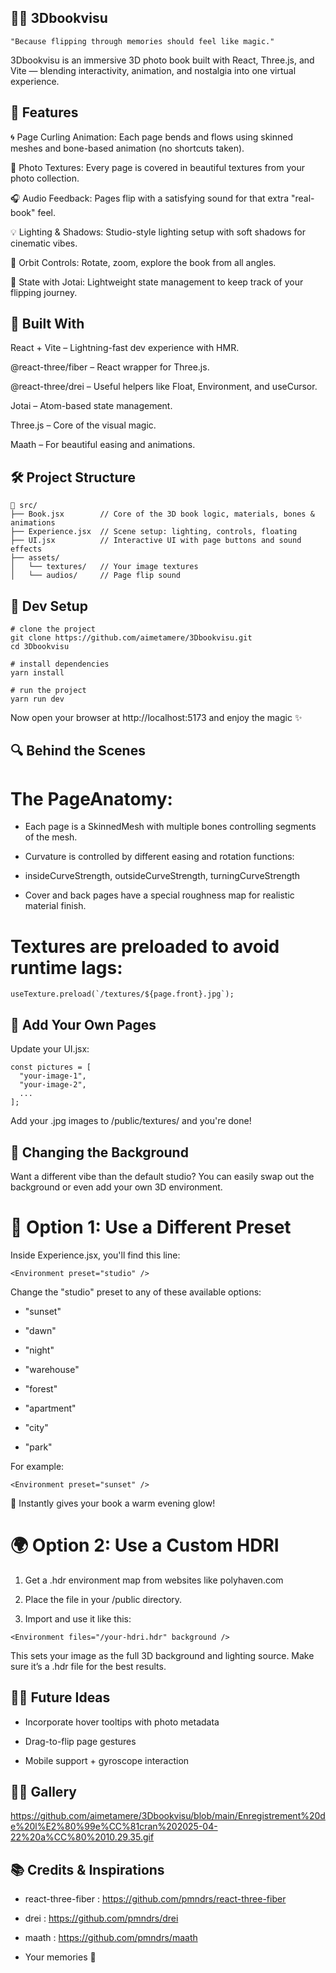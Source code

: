 ## 📖✨ 3Dbookvisu
    
    "Because flipping through memories should feel like magic."

3Dbookvisu is an immersive 3D photo book built with React, Three.js, and Vite — blending interactivity, animation, and nostalgia into one virtual experience.

## 🚀 Features

🌀 Page Curling Animation: Each page bends and flows using skinned meshes and bone-based animation (no shortcuts taken).

🌄 Photo Textures: Every page is covered in beautiful textures from your photo collection.

🎧 Audio Feedback: Pages flip with a satisfying sound for that extra "real-book" feel.

💡 Lighting & Shadows: Studio-style lighting setup with soft shadows for cinematic vibes.

🧭 Orbit Controls: Rotate, zoom, explore the book from all angles.

🧠 State with Jotai: Lightweight state management to keep track of your flipping journey.

## 🧱 Built With

React + Vite – Lightning-fast dev experience with HMR.

@react-three/fiber – React wrapper for Three.js.

@react-three/drei – Useful helpers like Float, Environment, and useCursor.

Jotai – Atom-based state management.

Three.js – Core of the visual magic.

Maath – For beautiful easing and animations.

## 🛠️ Project Structure

```
📁 src/
├── Book.jsx        // Core of the 3D book logic, materials, bones & animations
├── Experience.jsx  // Scene setup: lighting, controls, floating
├── UI.jsx          // Interactive UI with page buttons and sound effects
├── assets/
│   └── textures/   // Your image textures
│   └── audios/     // Page flip sound
```

## 🧪 Dev Setup

```
# clone the project
git clone https://github.com/aimetamere/3Dbookvisu.git
cd 3Dbookvisu

# install dependencies
yarn install

# run the project
yarn run dev

```
Now open your browser at http://localhost:5173 and enjoy the magic ✨

## 🔍 Behind the Scenes

# The PageAnatomy:

* Each page is a SkinnedMesh with multiple bones controlling segments of the mesh.

* Curvature is controlled by different easing and rotation functions:

* insideCurveStrength, outsideCurveStrength, turningCurveStrength

* Cover and back pages have a special roughness map for realistic material finish.

# Textures are preloaded to avoid runtime lags:

```
useTexture.preload(`/textures/${page.front}.jpg`);
```

## 🌈 Add Your Own Pages

Update your UI.jsx:
```
const pictures = [
  "your-image-1",
  "your-image-2",
  ...
];
```
Add your .jpg images to /public/textures/ and you're done!

## 🌌 Changing the Background

Want a different vibe than the default studio? You can easily swap out the background or even add your own 3D environment.

# 🔁 Option 1: Use a Different Preset

Inside Experience.jsx, you'll find this line:

```
<Environment preset="studio" />
```
Change the "studio" preset to any of these available options:

* "sunset"

* "dawn"

* "night"

* "warehouse"

* "forest"

* "apartment"

* "city"

* "park"

For example:
```
<Environment preset="sunset" />
```
📸 Instantly gives your book a warm evening glow!

# 🌍 Option 2: Use a Custom HDRI

1. Get a .hdr environment map from websites like polyhaven.com

2. Place the file in your /public directory.

3. Import and use it like this:

```
<Environment files="/your-hdri.hdr" background />

```
This sets your image as the full 3D background and lighting source. Make sure it’s a .hdr file for the best results.

## 🧙‍♂️ Future Ideas

* Incorporate hover tooltips with photo metadata

* Drag-to-flip page gestures

* Mobile support + gyroscope interaction

## 🧑‍🎨 Gallery

https://github.com/aimetamere/3Dbookvisu/blob/main/Enregistrement%20de%20l%E2%80%99e%CC%81cran%202025-04-22%20a%CC%80%2010.29.35.gif

## 📚 Credits & Inspirations

* react-three-fiber : https://github.com/pmndrs/react-three-fiber

* drei : https://github.com/pmndrs/drei

* maath : https://github.com/pmndrs/maath

* Your memories 📸
